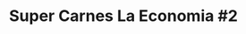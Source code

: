 ---
title: "Super Carnes La Economia #2"
url: /santa-ana/super-carnes-la-economia-2/
shop: Metzgerei
---